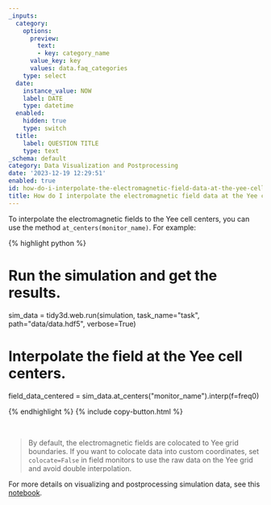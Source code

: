 ```yaml
---
_inputs:
  category:
    options:
      preview:
        text:
        - key: category_name
      value_key: key
      values: data.faq_categories
    type: select
  date:
    instance_value: NOW
    label: DATE
    type: datetime
  enabled:
    hidden: true
    type: switch
  title:
    label: QUESTION TITLE
    type: text
_schema: default
category: Data Visualization and Postprocessing
date: '2023-12-19 12:29:51'
enabled: true
id: how-do-i-interpolate-the-electromagnetic-field-data-at-the-yee-cell-centers
title: How do I interpolate the electromagnetic field data at the Yee cell centers?
---
```


<div><div><div><p>To interpolate the electromagnetic fields to the Yee cell centers, you can use the method <code>at_centers(monitor_name)</code>. For example:</p><div markdown class="code-snippet">{% highlight python %}

# Run the simulation and get the results.
sim_data = tidy3d.web.run(simulation, task_name="task", path="data/data.hdf5", verbose=True)

# Interpolate the field at the Yee cell centers.
field_data_centered = sim_data.at_centers("monitor_name").interp(f=freq0)

{% endhighlight %}
{% include copy-button.html %}</div><p> </p><blockquote><p>By default, the electromagnetic fields are colocated to Yee grid boundaries. If you want to colocate data into custom coordinates, set <code>colocate=False</code> in field monitors to use the raw data on the Yee grid and avoid double interpolation.</p></blockquote></div></div></div>

<div><p>For more details on visualizing and postprocessing simulation data, see this <a href="https://www.flexcompute.com/tidy3d/examples/notebooks/VizData/">notebook</a>.</p></div>